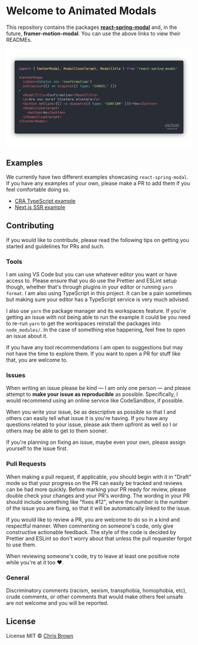 # Welcome to Animated Modals

This repository contains the packages **[react-spring-modal](https://github.com/ChrisBrownie55/react-spring-modal/blob/master/spring/)** and, in the future, **framer-motion-modal**. You can use the above links to view their READMEs.

[![Example usage of CenterModal, ModalTitle, and ModalCloseTarget to make a "confirmation" modal](spring/assets/carbon.png)](https://github.com/ChrisBrownie55/react-spring-modal/blob/master/spring/)

## Examples

We currently have two different examples showcasing `react-spring-modal`. If you have any examples of your own, please make a PR to add them if you feel comfortable doing so.

- [CRA TypeScript example](https://github.com/ChrisBrownie55/react-spring-modal/blob/master/examples/typescript)
- [Next.js SSR example](https://github.com/ChrisBrownie55/react-spring-modal/blob/master/examples/nextjs)

## Contributing

If you would like to contribute, please read the following tips on getting you started and guidelines for PRs and such.

### Tools

I am using VS Code but you can use whatever editor you want or have access to. Please ensure that you do use the Prettier and ESLint setup though, whether that's through plugins in your editor or running `yarn format`. I am also using TypeScript in this project. It can be a pain sometimes but making sure your editor has a TypeScript service is very much advised.

I also use `yarn` the package manager and its workspaces feature. If you're getting an issue with not being able to run the example it could be you need to re-run `yarn` to get the workspaces reinstall the packages into `node_modules/`. In the case of something else happening, feel free to open an issue about it.

If you have any tool recommendations I am open to suggestions but may not have the time to explore them. If you want to open a PR for stuff like that, you are welcome to.

### Issues

When writing an issue please be kind — I am only one person — and please attempt to **make your issue as reproducible** as possible. Specifically, I would recommend using an online service like CodeSandbox, if possible.

When you write your issue, be as descriptive as possible so that I and others can easily tell what issue it is you're having. If you have any questions related to your issue, please ask them upfront as well so I or others may be able to get to them sooner.

If you're planning on fixing an issue, maybe even your own, please assign yourself to the issue first.

### Pull Requests

When making a pull request, if applicable, you should begin with it in "Draft" mode so that your progress on the PR can easily be tracked and reviews can be had more quickly. Before marking your PR ready for review, please double check your changes and your PR's wording. The wording in your PR should include something like "fixes #12", where the number is the number of the issue you are fixing, so that it will be automatically linked to the issue.

If you would like to review a PR, you are welcome to do so in a kind and respectful manner. When commenting on someone's code, only give constructive actionable feedback. The style of the code is decided by Prettier and ESLint so don't worry about that unless the pull requester forgot to use them.

When reviewing someone's code, try to leave at least one positive note while you're at it too ♥.

### General

Discriminatory comments (racism, sexism, transphobia, homophobia, etc), crude comments, or other comments that would make others feel unsafe are not welcome and you will be reported.

## License

License MIT © [Chris Brown](https://github.com/ChrisBrownie55)
